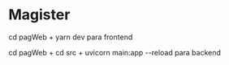 # Magister

cd pagWeb + yarn dev para frontend

cd pagWeb +  cd src + uvicorn main:app --reload para backend